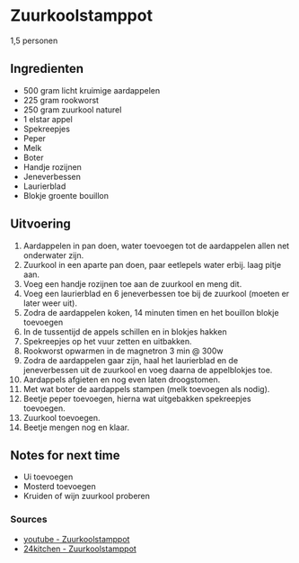 # Zuurkoolstamppot

1,5 personen

## Ingredienten

* 500 gram licht kruimige aardappelen
* 225 gram rookworst
* 250 gram zuurkool naturel
* 1 elstar appel
* Spekreepjes
* Peper
* Melk
* Boter
* Handje rozijnen
* Jeneverbessen
* Laurierblad
* Blokje groente bouillon

## Uitvoering

1. Aardappelen in pan doen, water toevoegen tot de aardappelen allen net onderwater zijn.
2. Zuurkool in een aparte pan doen, paar eetlepels water erbij. laag pitje aan.
3. Voeg een handje rozijnen toe aan de zuurkool en meng dit.
4. Voeg een laurierblad en 6 jeneverbessen toe bij de zuurkool (moeten er later weer uit).
5. Zodra de aardappelen koken, 14 minuten timen en het bouillon blokje toevoegen
6. In de tussentijd de appels schillen en in blokjes hakken
7. Spekreepjes op het vuur zetten en uitbakken.
8. Rookworst opwarmen in de magnetron 3 min @ 300w
9. Zodra de aardappelen gaar zijn, haal het laurierblad en de jeneverbessen uit de zuurkool en voeg daarna de appelblokjes toe.
10. Aardappels afgieten en nog even laten droogstomen.
11. Met wat boter de aardappels stampen (melk toevoegen als nodig).
12. Beetje peper toevoegen, hierna wat uitgebakken spekreepjes toevoegen.
13. Zuurkool toevoegen.
14. Beetje mengen nog en klaar.

## Notes for next time

* Ui toevoegen
* Mosterd toevoegen
* Kruiden of wijn zuurkool proberen

### Sources
* [youtube - Zuurkoolstamppot](https://www.youtube.com/watch?v=tP36grOQHnE)
* [24kitchen - Zuurkoolstamppot](https://www.24kitchen.nl/recepten/zuurkoolstamppot)